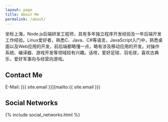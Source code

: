 ```yaml
---
layout: page
title: About Me
permalink: /about/
---
```


坐标上海，Node.js后端研发工程师，具有多年独立程序开发经验及一年后端开发工作经验。Linux爱好者，熟悉C、Java、C#等语言，JavaScript入门中，熟悉桌面以及Web应用的开发，前后端都略懂一点，略有涉及移动应用的开发。对操作系统、编译器、游戏开发等领域较有兴趣。话唠，爱好足球、羽毛球，喜欢古典乐，爱好军事向与经营向游戏。

## Contact Me

E-Mail: [{{ site.email }}](mailto:{{ site.email }})

## Social Networks

{% include social_networks.html %}